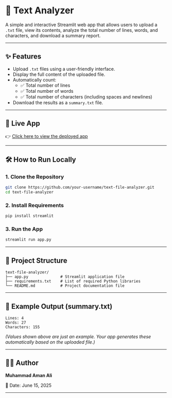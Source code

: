 # 📄 Text Analyzer

A simple and interactive Streamlit web app that allows users to upload a `.txt` file, view its contents, analyze the total number of lines, words, and characters, and download a summary report.

---

## ✨ Features

- Upload `.txt` files using a user-friendly interface.
- Display the full content of the uploaded file.
- Automatically count:
  - ✅ Total number of lines
  - ✅ Total number of words
  - ✅ Total number of characters (including spaces and newlines)
- Download the results as a `summary.txt` file.

---

## 🚀 Live App

👉 [Click here to view the deployed app](https://text-file-analyzer.streamlit.app/)  

---

## 🛠️ How to Run Locally

### 1. Clone the Repository

```bash
git clone https://github.com/your-username/text-file-analyzer.git
cd text-file-analyzer
````

### 2. Install Requirements

```bash
pip install streamlit
```

### 3. Run the App

```bash
streamlit run app.py
```

---

## 📁 Project Structure

```
text-file-analyzer/
├── app.py              # Streamlit application file
├── requirements.txt    # List of required Python libraries
└── README.md           # Project documentation file
```

---

## 📄 Example Output (summary.txt)

```
Lines: 4
Words: 27
Characters: 155
```

*(Values shown above are just an example. Your app generates these automatically based on the uploaded file.)*

---

## 👨‍💻 Author

**Muhammad Aman Ali**

📅 Date: June 15, 2025

---
